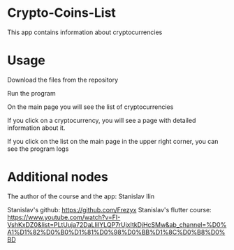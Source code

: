 # Crypto-Coins-List

This app contains information about cryptocurrencies

# Usage

Download the files from the repository

Run the program

On the main page you will see the list of cryptocurrencies

If you click on a cryptocurrency, you will see a page with detailed information about it.

If you click on the list on the main page in the upper right corner, you can see the program logs

# Additional nodes

The author of the course and the app: Stanislav Ilin

Stanislav's github: https://github.com/Frezyx
Stanislav's flutter course: https://www.youtube.com/watch?v=FI-VshKxDZ0&list=PLtUuja72DaLIiIYLQP7rUjxItkDjHcSMw&ab_channel=%D0%A1%D1%82%D0%B0%D1%81%D0%98%D0%BB%D1%8C%D0%B8%D0%BD
